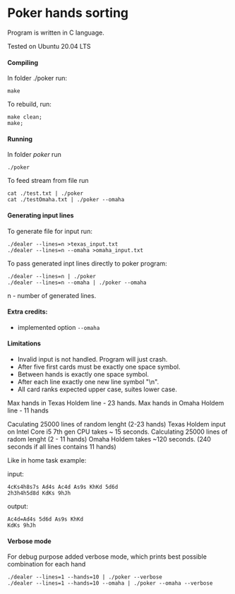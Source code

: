 # Poker hands sorting

Program is written in C language.

Tested on Ubuntu 20.04 LTS

#### Compiling

In folder ./poker run:

```
make
```

To rebuild, run:

```
make clean;
make;
```


#### Running

In folder _poker_ run

```
./poker
```

To feed stream from file run

```
cat ./test.txt | ./poker
cat ./testOmaha.txt | ./poker --omaha
```

#### Generating input lines
To generate file for input run:

```
./dealer --lines=n >texas_input.txt
./dealer --lines=n --omaha >omaha_input.txt
```

To pass generated inpt lines directly to poker program:

```
./dealer --lines=n | ./poker
./dealer --lines=n --omaha | ./poker --omaha
```

n - number of generated lines.

#### Extra credits:
- implemented option `--omaha`

#### Limitations

- Invalid input is not handled. Program will just crash.
- After five first cards must be exactly one space symbol.
- Between hands is exactly one space symbol.
- After each line exactly one new line symbol "\n".
- All card ranks expected upper case, suites lower case.

Max hands in Texas Holdem line - 23 hands.
Max hands in Omaha Holdem line - 11 hands

Caculating 25000 lines of random lenght (2-23 hands) Texas Holdem input on Intel Core i5 7th gen CPU takes ~ 15 seconds.
Calculating 25000 lines of radom lenght (2 - 11 hands) Omaha Holdem takes ~120 seconds. (240 seconds if all lines contains 11 hands)

Like in home task example:

input:

```
4cKs4h8s7s Ad4s Ac4d As9s KhKd 5d6d
2h3h4h5d8d KdKs 9hJh
```

output:

```
Ac4d=Ad4s 5d6d As9s KhKd
KdKs 9hJh
```

#### Verbose mode

For debug purpose added verbose mode, which prints best possible combination for each hand

```
./dealer --lines=1 --hands=10 | ./poker --verbose
./dealer --lines=1 --hands=10 --omaha | ./poker --omaha --verbose
```


